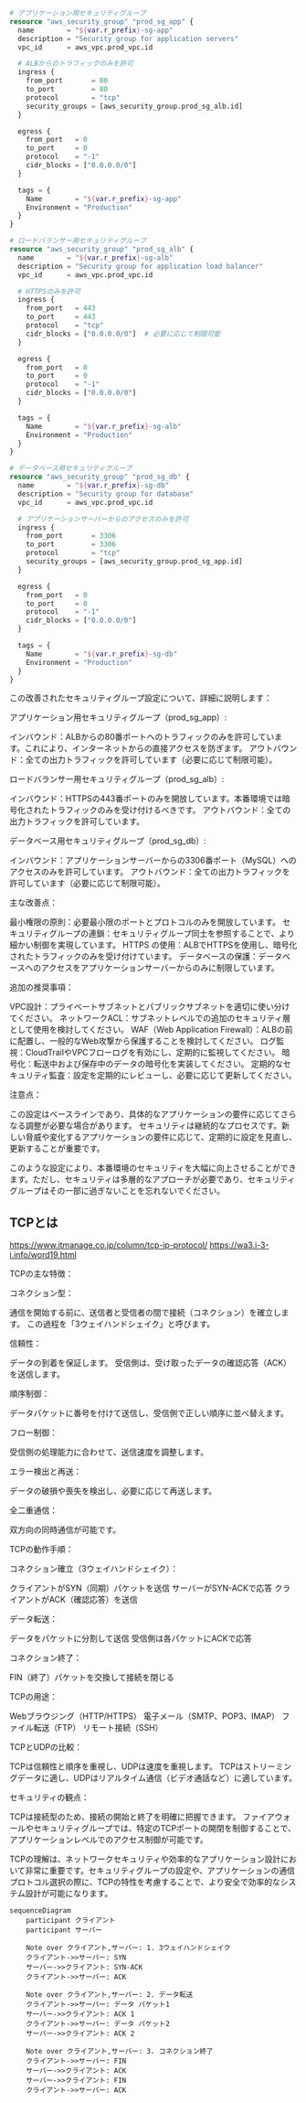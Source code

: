 
```tf
# アプリケーション用セキュリティグループ
resource "aws_security_group" "prod_sg_app" {
  name        = "${var.r_prefix}-sg-app"
  description = "Security group for application servers"
  vpc_id      = aws_vpc.prod_vpc.id

  # ALBからのトラフィックのみを許可
  ingress {
    from_port       = 80
    to_port         = 80
    protocol        = "tcp"
    security_groups = [aws_security_group.prod_sg_alb.id]
  }

  egress {
    from_port   = 0
    to_port     = 0
    protocol    = "-1"
    cidr_blocks = ["0.0.0.0/0"]
  }

  tags = {
    Name        = "${var.r_prefix}-sg-app"
    Environment = "Production"
  }
}

# ロードバランサー用セキュリティグループ
resource "aws_security_group" "prod_sg_alb" {
  name        = "${var.r_prefix}-sg-alb"
  description = "Security group for application load balancer"
  vpc_id      = aws_vpc.prod_vpc.id

  # HTTPSのみを許可
  ingress {
    from_port   = 443
    to_port     = 443
    protocol    = "tcp"
    cidr_blocks = ["0.0.0.0/0"]  # 必要に応じて制限可能
  }

  egress {
    from_port   = 0
    to_port     = 0
    protocol    = "-1"
    cidr_blocks = ["0.0.0.0/0"]
  }

  tags = {
    Name        = "${var.r_prefix}-sg-alb"
    Environment = "Production"
  }
}

# データベース用セキュリティグループ
resource "aws_security_group" "prod_sg_db" {
  name        = "${var.r_prefix}-sg-db"
  description = "Security group for database"
  vpc_id      = aws_vpc.prod_vpc.id

  # アプリケーションサーバーからのアクセスのみを許可
  ingress {
    from_port       = 3306
    to_port         = 3306
    protocol        = "tcp"
    security_groups = [aws_security_group.prod_sg_app.id]
  }

  egress {
    from_port   = 0
    to_port     = 0
    protocol    = "-1"
    cidr_blocks = ["0.0.0.0/0"]
  }

  tags = {
    Name        = "${var.r_prefix}-sg-db"
    Environment = "Production"
  }
}
```

この改善されたセキュリティグループ設定について、詳細に説明します：

アプリケーション用セキュリティグループ（prod_sg_app）:

インバウンド：ALBからの80番ポートへのトラフィックのみを許可しています。これにより、インターネットからの直接アクセスを防ぎます。
アウトバウンド：全ての出力トラフィックを許可しています（必要に応じて制限可能）。


ロードバランサー用セキュリティグループ（prod_sg_alb）:

インバウンド：HTTPSの443番ポートのみを開放しています。本番環境では暗号化されたトラフィックのみを受け付けるべきです。
アウトバウンド：全ての出力トラフィックを許可しています。


データベース用セキュリティグループ（prod_sg_db）:

インバウンド：アプリケーションサーバーからの3306番ポート（MySQL）へのアクセスのみを許可しています。
アウトバウンド：全ての出力トラフィックを許可しています（必要に応じて制限可能）。



主な改善点：

最小権限の原則：必要最小限のポートとプロトコルのみを開放しています。
セキュリティグループの連鎖：セキュリティグループ同士を参照することで、より細かい制御を実現しています。
HTTPS の使用：ALBでHTTPSを使用し、暗号化されたトラフィックのみを受け付けています。
データベースの保護：データベースへのアクセスをアプリケーションサーバーからのみに制限しています。

追加の推奨事項：

VPC設計：プライベートサブネットとパブリックサブネットを適切に使い分けてください。
ネットワークACL：サブネットレベルでの追加のセキュリティ層として使用を検討してください。
WAF（Web Application Firewall）：ALBの前に配置し、一般的なWeb攻撃から保護することを検討してください。
ログ監視：CloudTrailやVPCフローログを有効にし、定期的に監視してください。
暗号化：転送中および保存中のデータの暗号化を実装してください。
定期的なセキュリティ監査：設定を定期的にレビューし、必要に応じて更新してください。

注意点：

この設定はベースラインであり、具体的なアプリケーションの要件に応じてさらなる調整が必要な場合があります。
セキュリティは継続的なプロセスです。新しい脅威や変化するアプリケーションの要件に応じて、定期的に設定を見直し、更新することが重要です。

このような設定により、本番環境のセキュリティを大幅に向上させることができます。ただし、セキュリティは多層的なアプローチが必要であり、セキュリティグループはその一部に過ぎないことを忘れないでください。


## TCPとは
https://www.itmanage.co.jp/column/tcp-ip-protocol/
https://wa3.i-3-i.info/word19.html

TCPの主な特徴：

コネクション型：

通信を開始する前に、送信者と受信者の間で接続（コネクション）を確立します。
この過程を「3ウェイハンドシェイク」と呼びます。


信頼性：

データの到着を保証します。
受信側は、受け取ったデータの確認応答（ACK）を送信します。


順序制御：

データパケットに番号を付けて送信し、受信側で正しい順序に並べ替えます。


フロー制御：

受信側の処理能力に合わせて、送信速度を調整します。


エラー検出と再送：

データの破損や喪失を検出し、必要に応じて再送します。


全二重通信：

双方向の同時通信が可能です。



TCPの動作手順：

コネクション確立（3ウェイハンドシェイク）：

クライアントがSYN（同期）パケットを送信
サーバーがSYN-ACKで応答
クライアントがACK（確認応答）を送信


データ転送：

データをパケットに分割して送信
受信側は各パケットにACKで応答


コネクション終了：

FIN（終了）パケットを交換して接続を閉じる



TCPの用途：

Webブラウジング（HTTP/HTTPS）
電子メール（SMTP、POP3、IMAP）
ファイル転送（FTP）
リモート接続（SSH）

TCPとUDPの比較：

TCPは信頼性と順序を重視し、UDPは速度を重視します。
TCPはストリーミングデータに適し、UDPはリアルタイム通信（ビデオ通話など）に適しています。

セキュリティの観点：

TCPは接続型のため、接続の開始と終了を明確に把握できます。
ファイアウォールやセキュリティグループでは、特定のTCPポートの開閉を制御することで、アプリケーションレベルでのアクセス制御が可能です。

TCPの理解は、ネットワークセキュリティや効率的なアプリケーション設計において非常に重要です。セキュリティグループの設定や、アプリケーションの通信プロトコル選択の際に、TCPの特性を考慮することで、より安全で効率的なシステム設計が可能になります。


```
sequenceDiagram
    participant クライアント
    participant サーバー

    Note over クライアント,サーバー: 1. 3ウェイハンドシェイク
    クライアント->>サーバー: SYN
    サーバー->>クライアント: SYN-ACK
    クライアント->>サーバー: ACK

    Note over クライアント,サーバー: 2. データ転送
    クライアント->>サーバー: データ パケット1
    サーバー->>クライアント: ACK 1
    クライアント->>サーバー: データ パケット2
    サーバー->>クライアント: ACK 2

    Note over クライアント,サーバー: 3. コネクション終了
    クライアント->>サーバー: FIN
    サーバー->>クライアント: ACK
    サーバー->>クライアント: FIN
    クライアント->>サーバー: ACK
```